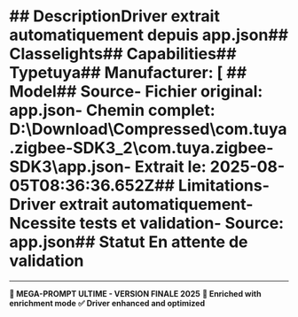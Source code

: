 # ##  DescriptionDriver extrait automatiquement depuis app.json##  Classelights##  Capabilities##  Typetuya##  Manufacturer: [ ##  Model##  Source- **Fichier original**: app.json- **Chemin complet**: D:\Download\Compressed\com.tuya.zigbee-SDK3_2\com.tuya.zigbee-SDK3\app.json- **Extrait le**: 2025-08-05T08:36:36.652Z##  Limitations- Driver extrait automatiquement- Ncessite tests et validation- Source: app.json##  Statut En attente de validation

---
**🎯 MEGA-PROMPT ULTIME - VERSION FINALE 2025**
**📅 Enriched with enrichment mode**
**✅ Driver enhanced and optimized**